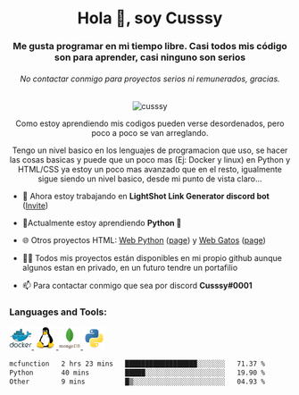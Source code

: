 <h1 align="center">Hola 👋, soy Cusssy</h1>
<h3 align="center">Me gusta programar en mi tiempo libre. Casi todos mis código son para aprender, casi ninguno son serios</h3>
<h6 align="center">No contactar conmigo para proyectos serios ni remunerados, gracias.</h6>

<p align="center"> <img src="https://komarev.com/ghpvc/?username=cusssy&label=Profile%20views&color=0e75b6&style=flat" alt="cusssy" /> </p>
<p align="center">Como estoy aprendiendo mis codigos pueden verse desordenados, pero poco a poco se van arreglando.</p>
<p align="center">Tengo un nivel basico en los lenguajes de programacion que uso, se hacer las cosas basicas y puede que un poco mas (Ej: Docker y linux) en Python y HTML/CSS ya estoy un poco mas avanzado que en el resto, igualmente sigue siendo un nivel basico, desde mi punto de vista claro...</p>

- 🔭 Ahora estoy trabajando en **LightShot Link Generator discord bot** ([Invite](https://discord.com/oauth2/authorize?client_id=715176677868699679&scope=bot&permissions=281600))

- 🌱Actualmente estoy aprendiendo **Python 🐍**

- 🌐 Otros proyectos HTML: [Web Python](https://github.com/Cusssy/web-python) ([page](https://cusssy.github.io/web-python/)) y [Web Gatos](https://github.com/Cusssy/Web-Gatos) ([page](https://cusssy.github.io/Web-Gatos/))

- 👨‍💻 Todos mis proyectos están disponibles en mi propio github aunque algunos estan en privado, en un futuro tendre un portafilio

- 📫 Para contactar conmigo que sea por discord **Cusssy#0001**

<p align="left">
</p>

<h3 align="left">Languages and Tools:</h3>
<p align="left"> <a href="https://www.docker.com/" target="_blank" rel="noreferrer"> <img src="https://raw.githubusercontent.com/devicons/devicon/master/icons/docker/docker-original-wordmark.svg" alt="docker" width="40" height="40"/> </a> <a href="https://www.linux.org/" target="_blank" rel="noreferrer"> <img src="https://raw.githubusercontent.com/devicons/devicon/master/icons/linux/linux-original.svg" alt="linux" width="40" height="40"/> </a> <a href="https://www.mongodb.com/" target="_blank" rel="noreferrer"> <img src="https://raw.githubusercontent.com/devicons/devicon/master/icons/mongodb/mongodb-original-wordmark.svg" alt="mongodb" width="40" height="40"/> </a> <a href="https://www.python.org" target="_blank" rel="noreferrer"> <img src="https://raw.githubusercontent.com/devicons/devicon/master/icons/python/python-original.svg" alt="python" width="40" height="40"/> </a> </p>

<!--START_SECTION:waka-->

```text
mcfunction   2 hrs 23 mins   ██████████████████░░░░░░░   71.37 %
Python       40 mins         █████░░░░░░░░░░░░░░░░░░░░   19.90 %
Other        9 mins          █▒░░░░░░░░░░░░░░░░░░░░░░░   04.93 %
```

<!--END_SECTION:waka-->

